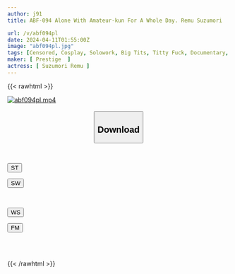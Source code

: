 ```yaml
---
author: j91
title: ABF-094 Alone With Amateur-kun For A Whole Day. Remu Suzumori

url: /v/abf094pl
date: 2024-04-11T01:55:00Z
image: "abf094pl.jpg"
tags: [Censored, Cosplay, Solowork, Big Tits, Titty Fuck, Documentary, AV Actress	]
maker: [ Prestige  ]
actress: [ Suzumori Remu ]
---
```



{{< rawhtml >}}

<div class="video" data-videoid="YyP2xdRxJACv8yO">
    <a href="https://filemoon.sx/d/tsx4vuxxxupo">
        <img src="/v/abf094pl/abf094pl.jpg" width="WIDTH" height="HEIGHT" alt="abf094pl.mp4" loading="lazy">
    </a>
</div>

<script type="text/javascript" src="https://j91.asia/asset/on-demand-st.js"></script>

<br>
  <link rel="stylesheet" href="https://j91.asia/asset/bs5.css">
  
  <center>
  <button class="btn btn-primary" type="button" data-bs-toggle="collapse" data-bs-target=".multi-collapse" aria-expanded="false" aria-controls="multiCollapseExample1 multiCollapseExample2"><h2>Download</h2></button></center>
</p>
<div class="row">
  <div class="col">
    <div class="collapse multi-collapse" id="multiCollapseExample1">
      <div class="card card-body">
	      	      <br>
<div class="buttons">  
<p><a href="https://streamtape.to/v/YyP2xdRxJACv8yO" target="_blank"><button class="btn-hover color-3"><i class="fa fa-download"></i> ST</button></a></p>
<p><a href="https://asnwish.com/ikxmas9r9jjs" target="_blank"><button class="btn-hover color-2"><i class="fa fa-download"></i> SW</button></a></p></div>
    </div>
  </div>
</div>
  <div class="col">
    <div class="collapse multi-collapse" id="multiCollapseExample2">
      <div class="card card-body">
	      <br>
<div class="buttons">
<p><a href="https://wolfstream.tv/td7g2a9v1l9u"><button class="btn-hover color-9"><i class="fa fa-download"></i> WS</button></a></p>
<p><a href="https://filemoon.sx/d/tsx4vuxxxupo"><button class="btn-hover color-8"><i class="fa fa-download"></i> FM</button></a></p></div>
<br><br>
      </div>
    </div>
  </div>
</div>

{{< /rawhtml >}}